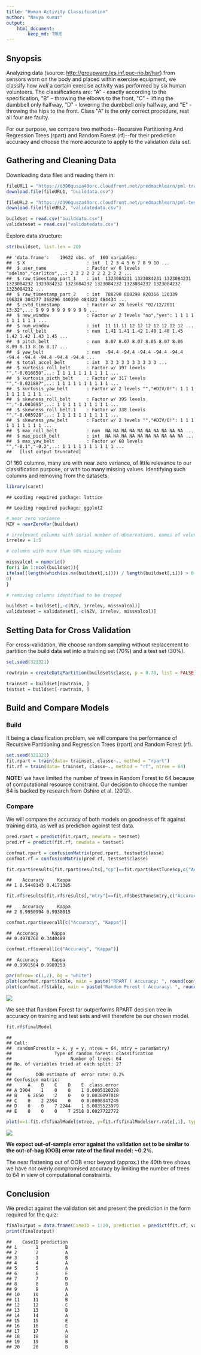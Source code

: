 ```yaml
---
title: "Human Activity Classification"
author: "Navya Kumar"
output: 
    html_document:
        keep_md: TRUE
---
```


## Snyopsis  
  
Analyzing data (source: http://groupware.les.inf.puc-rio.br/har) from sensors worn on the body and placed within exercise equipment, we classify how *well* a certain exercise activity was performed by six human volunteers. The classifications are: "A" - exactly according to the specification, "B" - throwing the elbows to the front, "C" - lifting the dumbbell only halfway, "D" - lowering the dumbbell only halfway, and "E" - throwing the hips to the front. Class "A" is the only correct procedure, rest all four are faulty.  
  
For our purpose, we compare two methods--Recursive Partitioning And Regression Trees (rpart) and Random Forest (rf)--for their prediction accuracy and choose the more accurate to apply to the validation data set.  
  
## Gathering and Cleaning Data  

Downloading data files and reading them in:  

```r
fileURL1 = "https://d396qusza40orc.cloudfront.net/predmachlearn/pml-training.csv"
download.file(fileURL1, "builddata.csv")

fileURL2 = "https://d396qusza40orc.cloudfront.net/predmachlearn/pml-testing.csv"
download.file(fileURL2, "validatedata.csv")

buildset = read.csv("builddata.csv")
validateset = read.csv("validatedata.csv")
```

Explore data structure:  

```r
str(buildset, list.len = 20)
```

```
## 'data.frame':	19622 obs. of  160 variables:
##  $ X                       : int  1 2 3 4 5 6 7 8 9 10 ...
##  $ user_name               : Factor w/ 6 levels "adelmo","carlitos",..: 2 2 2 2 2 2 2 2 2 2 ...
##  $ raw_timestamp_part_1    : int  1323084231 1323084231 1323084231 1323084232 1323084232 1323084232 1323084232 1323084232 1323084232 1323084232 ...
##  $ raw_timestamp_part_2    : int  788290 808298 820366 120339 196328 304277 368296 440390 484323 484434 ...
##  $ cvtd_timestamp          : Factor w/ 20 levels "02/12/2011 13:32",..: 9 9 9 9 9 9 9 9 9 9 ...
##  $ new_window              : Factor w/ 2 levels "no","yes": 1 1 1 1 1 1 1 1 1 1 ...
##  $ num_window              : int  11 11 11 12 12 12 12 12 12 12 ...
##  $ roll_belt               : num  1.41 1.41 1.42 1.48 1.48 1.45 1.42 1.42 1.43 1.45 ...
##  $ pitch_belt              : num  8.07 8.07 8.07 8.05 8.07 8.06 8.09 8.13 8.16 8.17 ...
##  $ yaw_belt                : num  -94.4 -94.4 -94.4 -94.4 -94.4 -94.4 -94.4 -94.4 -94.4 -94.4 ...
##  $ total_accel_belt        : int  3 3 3 3 3 3 3 3 3 3 ...
##  $ kurtosis_roll_belt      : Factor w/ 397 levels "","-0.016850",..: 1 1 1 1 1 1 1 1 1 1 ...
##  $ kurtosis_picth_belt     : Factor w/ 317 levels "","-0.021887",..: 1 1 1 1 1 1 1 1 1 1 ...
##  $ kurtosis_yaw_belt       : Factor w/ 2 levels "","#DIV/0!": 1 1 1 1 1 1 1 1 1 1 ...
##  $ skewness_roll_belt      : Factor w/ 395 levels "","-0.003095",..: 1 1 1 1 1 1 1 1 1 1 ...
##  $ skewness_roll_belt.1    : Factor w/ 338 levels "","-0.005928",..: 1 1 1 1 1 1 1 1 1 1 ...
##  $ skewness_yaw_belt       : Factor w/ 2 levels "","#DIV/0!": 1 1 1 1 1 1 1 1 1 1 ...
##  $ max_roll_belt           : num  NA NA NA NA NA NA NA NA NA NA ...
##  $ max_picth_belt          : int  NA NA NA NA NA NA NA NA NA NA ...
##  $ max_yaw_belt            : Factor w/ 68 levels "","-0.1","-0.2",..: 1 1 1 1 1 1 1 1 1 1 ...
##   [list output truncated]
```

Of 160 columns, many are with near zero variance, of little relevance to our classification purpose, or with too many missing values. Identifying such columns and removing from the datasets. 

```r
library(caret)
```

```
## Loading required package: lattice
```

```
## Loading required package: ggplot2
```

```r
# near zero variance
NZV = nearZeroVar(buildset)

# irrelevant columns with serial number of observations, names of volunteers, and three types of timestamps 
irrelev = 1:5

# columns with more than 90% missing values

missvalcol = numeric()
for(i in 1:ncol(buildset)){
ifelse((length(which(is.na(buildset[,i]))) / length(buildset[,i])) > 0.90, missvalcol[i] <- i, missvalcol[i] <- 
0)
}

# removing columns identified to be dropped 

buildset = buildset[,-c(NZV, irrelev, missvalcol)]
validateset = validateset[,-c(NZV, irrelev, missvalcol)]
```

## Setting Data for Cross Validation  
  
For cross-validation, We choose random sampling without replacement to partition the build data set into a training set (70%) and a test set (30%). 


```r
set.seed(321321)

rowtrain = createDataPartition(buildset$classe, p = 0.70, list = FALSE)

trainset = buildset[rowtrain, ]
testset = buildset[-rowtrain, ]
```

## Build and Compare Models  

### Build  

It being a classification problem, we will compare the performance of Recursive Partitioning and Regression Trees (rpart) and Random Forest (rf).  

```r
set.seed(321321)
fit.rpart = train(data= trainset, classe~., method = "rpart")
fit.rf = train(data= trainset, classe~., method = "rf", ntree = 64)
```

**NOTE:** we have limited the number of trees in Random Forest to 64 because of computational resource constraint. Our decision to choose the number 64 is backed by research from Oshiro et al. (2012).  
  
### Compare  

We will compare the accuracy of both models on goodness of fit against training data, as well as prediction against test data.  

```r
pred.rpart = predict(fit.rpart, newdata = testset)
pred.rf = predict(fit.rf, newdata = testset)

confmat.rpart = confusionMatrix(pred.rpart, testset$classe)
confmat.rf = confusionMatrix(pred.rf, testset$classe)

fit.rpart$results[fit.rpart$results[,"cp"]==fit.rpart$bestTune$cp,c("Accuracy", "Kappa")]
```

```
##    Accuracy     Kappa
## 1 0.5448143 0.4171385
```

```r
fit.rf$results[fit.rf$results[,"mtry"]==fit.rf$bestTune$mtry,c("Accuracy", "Kappa")]
```

```
##    Accuracy     Kappa
## 2 0.9950994 0.9938015
```

```r
confmat.rpart$overall[c("Accuracy", "Kappa")]
```

```
##  Accuracy     Kappa 
## 0.4978760 0.3440489
```

```r
confmat.rf$overall[c("Accuracy", "Kappa")]
```

```
##  Accuracy     Kappa 
## 0.9991504 0.9989253
```

```r
par(mfrow= c(1,2), bg = "white")
plot(confmat.rpart$table, main = paste("RPART ( Accuracy: ", round(confmat.rpart$overall["Accuracy"],3),")"))
plot(confmat.rf$table, main = paste("Random Forest ( Accuracy: ", round(confmat.rf$overall["Accuracy"],3),")"))
```

![](ML_courseproject_files/figure-html/comparemodels-1.png)<!-- -->

We see that Random Forest far outperforms RPART decision tree in accuracy on training and test sets and will therefore be our chosen model.  


```r
fit.rf$finalModel
```

```
## 
## Call:
##  randomForest(x = x, y = y, ntree = 64, mtry = param$mtry) 
##                Type of random forest: classification
##                      Number of trees: 64
## No. of variables tried at each split: 27
## 
##         OOB estimate of  error rate: 0.2%
## Confusion matrix:
##      A    B    C    D    E  class.error
## A 3904    1    0    0    1 0.0005120328
## B    6 2650    2    0    0 0.0030097818
## C    0    2 2394    0    0 0.0008347245
## D    0    0    7 2244    1 0.0035523979
## E    0    0    0    7 2518 0.0027722772
```

```r
plot(x=1:fit.rf$finalModel$ntree, y=fit.rf$finalModel$err.rate[,1], type="l", xlab="Number of Trees", ylab="OOB Error", main="OOB Error by Number of Trees")
```

![](ML_courseproject_files/figure-html/finalmodel-1.png)<!-- -->

**We expect out-of-sample error against the validation set to be similar to the out-of-bag (OOB) error rate of the final model: ~0.2%.**  
  
The near flattening out of OOB error beyond (approx.) the 40th tree shows we have not overly compromised accuracy by limiting the number of trees to 64 in view of computational constraints.  

## Conclusion  

We predict against the validation set and present the prediction in the form required for the quiz:  

```r
finaloutput = data.frame(CaseID = 1:20, prediction = predict(fit.rf, validateset))
print(finaloutput)
```

```
##    CaseID prediction
## 1       1          B
## 2       2          A
## 3       3          B
## 4       4          A
## 5       5          A
## 6       6          E
## 7       7          D
## 8       8          B
## 9       9          A
## 10     10          A
## 11     11          B
## 12     12          C
## 13     13          B
## 14     14          A
## 15     15          E
## 16     16          E
## 17     17          A
## 18     18          B
## 19     19          B
## 20     20          B
```
